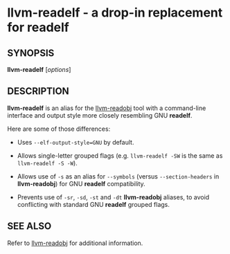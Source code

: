 # llvm-readelf - a drop-in replacement for readelf

## SYNOPSIS

**llvm-readelf** [*options*]

## DESCRIPTION

**llvm-readelf** is an alias for the [llvm-readobj](llvm-readobj.html) tool with
a command-line interface and output style more closely resembling GNU
**readelf**.

Here are some of those differences:

* Uses `--elf-output-style=GNU` by default.

* Allows single-letter grouped flags (e.g. `llvm-readelf -SW` is the same as
  `llvm-readelf -S -W`).

* Allows use of `-s` as an alias for `--symbols` (versus `--section-headers` in
  **llvm-readobj**) for GNU **readelf** compatibility.

* Prevents use of `-sr`, `-sd`, `-st` and `-dt` **llvm-readobj** aliases, to
  avoid conflicting with standard GNU **readelf** grouped flags.

## SEE ALSO

Refer to [llvm-readobj](llvm-readobj.html) for additional information.
